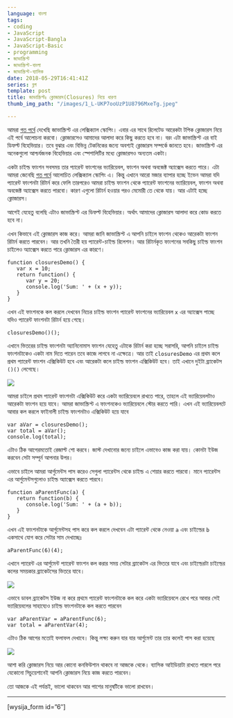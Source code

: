 ```yaml
---
language: বাংলা
tags:
- coding
- JavaScript
- JavaScript-Bangla
- JavaScript-Basic
- programming
- জাভাস্ক্রিপ্ট
- জাভাস্ক্রিপ্ট-বাংলা
- জাভাস্ক্রিপ্ট-ব্যাসিক
date: 2018-05-29T16:41:41Z
series: ব্লগ
template: post
title: জাভাস্ক্রিপ্টঃ ক্লোজারস(Closures) নিয়ে ধারণা
thumb_img_path: "/images/1_L-UKP7ooUzP1U8796MxeTg.jpeg"

---
```

আমরা [গত পর্বে](https://with.zonayed.me/bn/%E0%A6%95%E0%A6%AE%E0%A7%8D%E0%A6%AA%E0%A6%BF%E0%A6%89%E0%A6%9F%E0%A6%BE%E0%A6%B0-%E0%A6%B8%E0%A6%BE%E0%A6%87%E0%A6%A8%E0%A7%8D%E0%A6%B8/%E0%A6%9C%E0%A6%BE%E0%A6%AD%E0%A6%BE%E0%A6%B8%E0%A7%8D%E0%A6%95%E0%A7%8D%E0%A6%B0%E0%A6%BF%E0%A6%AA%E0%A7%8D%E0%A6%9F%E0%A6%83-%E0%A6%B8%E0%A7%8D%E0%A6%95%E0%A7%8B%E0%A6%AAscope-%E0%A6%A8%E0%A6%BF/) দেখেছি জাভাস্ক্রিপ্ট এর লেক্সিক্যাল স্কোপিং। এবার এর সাথে রিলেটেড আরেকটা টপিক ক্লোজারস নিয়ে এই পর্বে আলোচনা করবো। ক্লোজারসেও আমাদের আলাদা করে কিছু করতে হবে না। বরং এটা জাভাস্ক্রিপ্ট এর বাই ডিফল্ট বিহেভিয়ার। তবে বুঝার এবং বিভিন্ন টেকনিকের জন্যে অবশ্যই ক্লোজারস সম্পর্কে জানতে হবে। জাভাস্ক্রিপ্ট এর অনেকগুলো আশ্চর্যজনক বিহেভিয়ার এবং স্পেশালিটির মধ্যে ক্লোজারসও অন্যতম একটা।

একটা চাইল্ড ফাংশন সবসময় তার প্যারেন্ট ফাংশনের ভ্যারিয়েবল, ফাংশন অথবা অবজেক্ট অ্যাক্সেস করতে পারে। এটা আমরা জেনেছি [গত পর্বে](https://with.zonayed.me/bn/%E0%A6%95%E0%A6%AE%E0%A7%8D%E0%A6%AA%E0%A6%BF%E0%A6%89%E0%A6%9F%E0%A6%BE%E0%A6%B0-%E0%A6%B8%E0%A6%BE%E0%A6%87%E0%A6%A8%E0%A7%8D%E0%A6%B8/%E0%A6%9C%E0%A6%BE%E0%A6%AD%E0%A6%BE%E0%A6%B8%E0%A7%8D%E0%A6%95%E0%A7%8D%E0%A6%B0%E0%A6%BF%E0%A6%AA%E0%A7%8D%E0%A6%9F%E0%A6%83-%E0%A6%B8%E0%A7%8D%E0%A6%95%E0%A7%8B%E0%A6%AAscope-%E0%A6%A8%E0%A6%BF/) আলোচিত লেক্সিক্যাল স্কোপিং এ। কিন্তু এখানে আরো মজার ব্যাপার হচ্ছে ইভেন আমরা যদি প্যারেন্ট ফাংশনটা রিটার্ন করে ফেলি তারপরেও আমরা চাইল্ড ফাংশন থেকে প্যারেন্ট ফাংশনের ভ্যারিয়েবল, ফাংশন অথবা অবজেক্ট অ্যাক্সেস করতে পারবো। কারণ এগুলো রিটার্ন হওয়ার পরও মেমোরী তে থেকে যায়। আর এটাই হচ্ছে ক্লোজারস।

আগেই যেহেতু বলেছি এটাও জাভাস্ক্রিপ্ট এর ডিফল্ট বিহেভিয়ার। অর্থাৎ আমাদের ক্লোজারস আলাদা করে কোড করতে হবে না।

এখন কিভাবে এই ক্লোজারস কাজ করে। আমরা জানি জাভাস্ক্রিপ্ট এ আপনি চাইলে ফাংশন থেকেও আরেকটা ফাংশন রিটার্ন করতে পারবেন। আর তখনি তৈরী হয় প্যারেন্ট-চাইল্ড রিলেশন। আর রিটার্নকৃত ফাংশনের সবকিছু চাইল্ড ফাংশন চাইলেও অ্যাক্সেস করতে পারে ক্লোজারস এর কারণে।

    function closuresDemo() {
       var x = 10;
       return function() {
          var y = 20;
          console.log('Sum: ' + (x + y));
       }
    }

এখন এই ফাংশনকে কল করলে দেখবেন নিচের চাইল্ড ফাংশন প্যারেন্ট ফাংশনের ভ্যারিয়েবল `x` এর অ্যাক্সেস পাচ্ছে যদিও প্যারেন্ট ফাংশনটা রিটার্ন হয়ে গেছে।

    closuresDemo()();

এখানে ভিতরের চাইল্ড ফাংশনটা অ্যানিনোমাস ফাংশন যেহেতু এটাকে রিটার্ন করা হচ্ছে সরাসরি, আপনি চাইলে চাইল্ড ফাংশনটাকেও একটা নাম দিতে পারেন তবে কাজে লাগবে না এক্ষেত্রে। আর তাই `closuresDemo` এর প্রথম কলে প্রথম প্যারেন্ট ফাংশন এক্সিকিউট হবে এবং আরেকটা কলে চাইল্ড ফাংশন এক্সিকিউট হবে। তাই এখানে দুইটা ব্র্যাকেটস `()()` লেগেছে।

![](https://cdn-images-1.medium.com/max/800/1*kaRw0Qa8w8xgSJa7nSTiYg.png)

আমরা চাইলে প্রথম প্যারেন্ট ফাংশনটা এক্সিকিউট করে একটা ভ্যারিয়েবলে রাখতে পারে, তাহলে এই ভ্যারিয়েবলটাও আরেকটা ফাংশন হয়ে যাবে। আমরা জাভাস্ক্রিপ্ট এ ফাংশনকেও ভ্যারিয়েবলে স্টোর করতে পারি। এখন এই ভ্যারিয়েবলটে আবার কল করলে ফাইনালী চাইল্ড ফাংশনটাও এক্সিকিউট হয়ে যাবে

    var aVar = closuresDemo();
    var total = aVar();
    console.log(total);

এটাও ঠিক আগেরমতোই রেজাল্ট শো করবে। জাস্ট দেখানোর জন্যে চাইলে এভাবেও কাজ করা যায়। কোনটা ইউজ করবেন সেটা সম্পূর্ন আপনার উপর।

এভাবে চাইলে আমরা আর্গুমেন্টস পাস করেও সেগুলা প্যারেন্টস থেকে চাইল্ড এ শেয়ার করতে পারবো। মানে প্যারেন্টস এর আর্গুমেন্টসগুলোও চাইল্ড অ্যাক্সেস করতে পারবে।

    function aParentFunc(a) {
       return function(b) {
          console.log('Sum: ' + (a + b));
       }
    }

এখন এই ফাংশনটাকে আর্গুমেন্টসহ পাস করে কল করলে দেখবেন এটা প্যারেন্ট থেকে নেওয়া `a` এবং চাইল্ডের `b` একসাথে যোগ করে সেটার সাম দেখাচ্ছেঃ

    aParentFunc(6)(4);

এখানে প্যারেন্ট এর আর্গুমেন্ট প্যারেন্ট ফাংশন কল করার সময় সেটার ব্র্যাকেটস এর ভিতরে যাবে এবং চাইল্ডেরটা চাইল্ডের কলের সময়কার ব্র্যাকেটসের ভিতরে যাবে।

![](https://cdn-images-1.medium.com/max/800/1*-8DE_4Yh51gdqiM77I5WUg.png)

এভাবে ডাবল ব্র্যাকেটস ইউজ না করে প্রথমে প্যারেন্ট ফাংশনটাকে কল করে একটা ভ্যারিয়েবলে রেখে পরে আবার সেই ভ্যারিয়েবলের সাহায্যেও চাইল্ড ফাংশনটাকে কল করতে পারবেন

    var aParentVar = aParentFunc(6);
    var total = aParentVar(4);

এটাও ঠিক আগের মতোই ফলাফল দেখাবে। কিন্তু লক্ষ্য করুন যার যার আর্গুমেন্ট তার তার কলেই পাস করা হয়েছে

![](https://cdn-images-1.medium.com/max/800/1*mSmST2-PHgXB0Bg3bGTlHQ.png)

আশা করি ক্লোজারস নিয়ে আর কোনো কনফিউশান থাকবে না আজকে থেকে। ব্যাসিক আইডিয়াটা রাখতে পারলে পরে যেকোনো সিচুয়েশানেই আপনি ক্লোজারস নিয়ে কাজ করতে পারবেন।

তো আজকে এই পর্যন্তই, ভালো থাকবেন আর পাশের মানুষটিকে ভালো রাখবেন।

***

\[wysija_form id=”6″\]